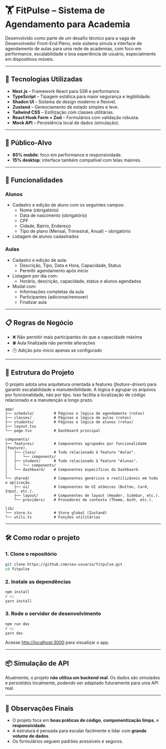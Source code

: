 # 🏋️ FitPulse – Sistema de Agendamento para Academia

Desenvolvido como parte de um desafio técnico para a vaga de Desenvolvedor Front-End Pleno, este sistema simula a interface de agendamento de aulas para uma rede de academias, com foco em performance, escalabilidade e boa experiência de usuário, especialmente em dispositivos móveis.

-----

## 🚀 Tecnologias Utilizadas

  - **Next.js** – Framework React para SSR e performance.
  - **TypeScript** – Tipagem estática para maior segurança e legibilidade.
  - **Shadcn UI** – Sistema de design moderno e flexível.
  - **Zustand** – Gerenciamento de estado simples e leve.
  - **Tailwind CSS** – Estilização com classes utilitárias.
  - **React Hook Form + Zod** – Formulários com validação robusta.
  - **Mock API** – Persistência local de dados (simulação).

-----

## 📱 Público-Alvo

  - **85% mobile**: foco em performance e responsividade.
  - **15% desktop**: interface também compatível com telas maiores.

-----

## 🔧 Funcionalidades

### Alunos

  - Cadastro e edição de aluno com os seguintes campos:
      - Nome (obrigatório)
      - Data de nascimento (obrigatório)
      - CPF
      - Cidade, Bairro, Endereço
      - Tipo de plano (Mensal, Trimestral, Anual) – obrigatório
  - Listagem de alunos cadastrados

### Aulas

  - Cadastro e edição de aula:
      - Descrição, Tipo, Data e Hora, Capacidade, Status
      - Permitir agendamento após início
  - Listagem por dia com:
      - Horário, descrição, capacidade, status e alunos agendados
  - Modal com:
      - Informações completas da aula
      - Participantes (adicionar/remover)
      - Finalizar aula

-----

## 📋 Regras de Negócio

  - ❌ Não permitir mais participantes do que a capacidade máxima
  - ⛔ Aula finalizada não permite alterações
  - 🕒 Adição pós-início apenas se configurado

-----

## 📁 Estrutura do Projeto

O projeto adota uma arquitetura orientada a features (*feature-driven*) para garantir escalabilidade e manutenibilidade. A lógica é agrupar os arquivos por funcionalidade, não por tipo. Isso facilita a localização de código relacionado e a manutenção a longo prazo.

```
app/
├── schedule/         # Páginas e lógica de agendamento (rotas)
├── classes/          # Páginas e lógica de aulas (rotas)
├── students/         # Páginas e lógica de alunos (rotas)
├── layout.tsx
└── page.tsx          # Dashboard principal

components/
├── features/         # Componentes agrupados por funcionalidade (feature).
│   ├── class/        # Tudo relacionado à feature "Aulas".
│   │   └── components/
│   ├── student/      # Tudo relacionado à feature "Alunos".
│   │   └── components/
│   └── dashboard/    # Componentes específicos do Dashboard.
│
└── shared/           # Componentes genéricos e reutilizáveis em toda a aplicação.
    ├── ui/           # Componentes de UI atômicos (Button, Card, Input, etc.).
    ├── layout/       # Componentes de layout (Header, Sidebar, etc.).
    └── providers/    # Provedores de contexto (Theme, Auth, etc.).

lib/
└── store.ts          # Store global (Zustand)
└── utils.ts          # Funções utilitárias

```

-----

## 🛠️ Como rodar o projeto

### 1\. Clone o repositório

```bash
git clone https://github.com/seu-usuario/fitpulse.git
cd fitpulse
```

### 2\. Instale as dependências

```bash
npm install
# ou
yarn install
```

### 3\. Rode o servidor de desenvolvimento

```bash
npm run dev
# ou
yarn dev
```

Acesse [http://localhost:3000](https://www.google.com/search?q=http://localhost:3000) para visualizar o app.

-----

## 📦 Simulação de API

Atualmente, o projeto **não utiliza um backend real**. Os dados são simulados e persistidos localmente, podendo ser adaptado futuramente para uma API real.

-----

## 📌 Observações Finais

  - O projeto foca em **boas práticas de código**, **componentização limpa**, e **responsividade**.
  - A estrutura é pensada para escalar facilmente e lidar com **grande volume de dados**.
  - Os formulários seguem padrões acessíveis e seguros.